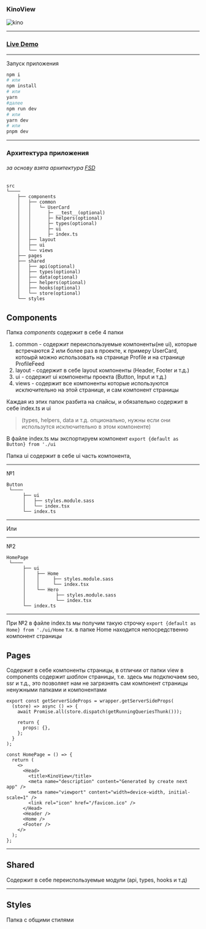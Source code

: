 ### KinoView

![kino](https://github.com/GoBDaNWeb/KinoView2.0/assets/68378882/453f4216-f52b-44fd-9512-c271ee774865)

---------------------------
### <a href="https://kino-view.vercel.app/"> Live Demo</a>
---------------------------

Запуск приложения

```bash
npm i 
# или
npm install
# или 
yarn
#далее
npm run dev
# или
yarn dev
# или
pnpm dev
```

---------------------------
### Архитектура приложения
###### за основу взята архитектура <a href="https://feature-sliced.design/ru/docs/get-started/overview">FSD</a>
```
src
└────
    ├── components
    │   ├── common
    │   │   └─ UserCard
    │   │      ├─ __test__(optional)
    │   │      ├─ helpers(optional)
    │   │      ├─ types(optional)
    │   │      ├─ ui
    │	│      ├─ index.ts
    │   ├── layout
    │   ├── ui
    │   └── views
    ├──	pages
    ├──	shared
    │   ├── api(optional)
    │   ├── types(optional)
    │   ├── data(optional)
    │   ├── helpers(optional)
    │   ├── hooks(optional)
    │   └── store(optional)
    └── styles
```

## Components
Папка *components* содержит в себе 4 папки
1. common - содержит переиспользуемые компоненты(не ui), которые вcтречаются 2 или более раз в проекте, к примеру UserCard, котоырй можно использовать на странице Profile и на странице ProfileFeed
2. layout - содержит в себе layout компоненты (Header, Footer и т.д.)
3. ui - содержит ui компоненты проекта (Button, Input и т.д.)
4. views - содержит все компоненты которые используются исключительно на этой странице, и сам компонент страницы

Каждая из этих папок разбита на слайсы, и обязательно содержит в себе index.ts и ui
> (types, helpers, data и т.д. опционально, нужны если они использутся исключительно в этом компоненте)

В файле index.ts мы экспортируем компонент
`export {default as Button} from './ui`

Папка ui содержит в себе ui часть компонента,


------------
№1
```
Button
 └────
      ├── ui
      │   ├── styles.module.sass
      │   └── index.tsx
      └── index.ts
```
------------


Или

------------
№2
```
HomePage
 └────
      ├── ui
      │    ├── Home
      │    │     ├── styles.module.sass
      │    │     └── index.tsx
      │    └── Hero 
      │           ├── styles.module.sass
      │           └── index.tsx
      └── index.ts
```
------------
При №2 в файле index.ts мы получим такую строчку
`export {default as Home} from './ui/Home`
т.к. в папке Home находится непосредственно компонент страницы

## Pages
Содержит в себе компоненты страницы, в отличии от папки view в components содержит *шаблон* страницы, т.е. здесь мы подключаем seo, ssr и т.д., это позволяет нам не загрязнять сам компонент страницы ненужными папками и компонентами




    export const getServerSideProps = wrapper.getServerSideProps(
      (store) => async () => {
        await Promise.all(store.dispatch(getRunningQueriesThunk()));
    
        return {
          props: {},
        };
      }
    );
    
    const HomePage = () => {
      return (
        <>
          <Head>
            <title>KinoView</title>
            <meta name="description" content="Generated by create next app" />
            <meta name="viewport" content="width=device-width, initial-scale=1" />
            <link rel="icon" href="/favicon.ico" />
          </Head>
          <Header />
          <Home />
          <Footer />
        </>
      );
    };
    
------
## Shared

Содержит в себе переиспользуемые модули (api, types, hooks и т.д)

-------
## Styles
Папка с общими стилями
